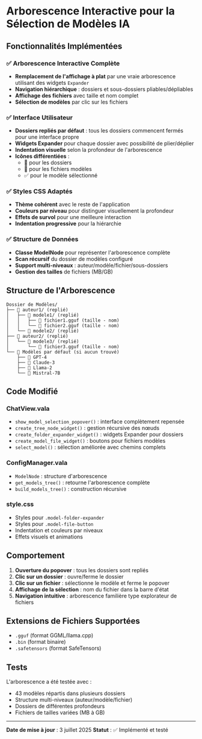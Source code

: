 # Arborescence Interactive pour la Sélection de Modèles IA

## Fonctionnalités Implémentées

### ✅ Arborescence Interactive Complète

- **Remplacement de l'affichage à plat** par une vraie arborescence utilisant des widgets `Expander`
- **Navigation hiérarchique** : dossiers et sous-dossiers pliables/dépliables
- **Affichage des fichiers** avec taille et nom complet
- **Sélection de modèles** par clic sur les fichiers

### ✅ Interface Utilisateur

- **Dossiers repliés par défaut** : tous les dossiers commencent fermés pour une interface propre
- **Widgets Expander** pour chaque dossier avec possibilité de plier/déplier
- **Indentation visuelle** selon la profondeur de l'arborescence
- **Icônes différentiées** : 
  - 📁 pour les dossiers
  - 🔬 pour les fichiers modèles
  - ✅ pour le modèle sélectionné

### ✅ Styles CSS Adaptés

- **Thème cohérent** avec le reste de l'application
- **Couleurs par niveau** pour distinguer visuellement la profondeur
- **Effets de survol** pour une meilleure interaction
- **Indentation progressive** pour la hiérarchie

### ✅ Structure de Données

- **Classe ModelNode** pour représenter l'arborescence complète
- **Scan récursif** du dossier de modèles configuré
- **Support multi-niveaux** : auteur/modèle/fichier/sous-dossiers
- **Gestion des tailles** de fichiers (MB/GB)

## Structure de l'Arborescence

```
Dossier de Modèles/
├── 📁 auteur1/ (replié)
│   ├── 📁 modele1/ (replié)
│   │   ├── 🔬 fichier1.gguf (taille - nom)
│   │   └── 🔬 fichier2.gguf (taille - nom)
│   └── 📁 modele2/ (replié)
├── 📁 auteur2/ (replié)
│   └── 📁 modele3/ (replié)
│       └── 🔬 fichier3.gguf (taille - nom)
└── 📁 Modèles par défaut (si aucun trouvé)
    ├── 🔬 GPT-4
    ├── 🔬 Claude-3
    ├── 🔬 Llama-2
    └── 🔬 Mistral-7B
```

## Code Modifié

### ChatView.vala
- `show_model_selection_popover()` : interface complètement repensée
- `create_tree_node_widget()` : gestion récursive des nœuds
- `create_folder_expander_widget()` : widgets Expander pour dossiers
- `create_model_file_widget()` : boutons pour fichiers modèles
- `select_model()` : sélection améliorée avec chemins complets

### ConfigManager.vala
- `ModelNode` : structure d'arborescence
- `get_models_tree()` : retourne l'arborescence complète
- `build_models_tree()` : construction récursive

### style.css
- Styles pour `.model-folder-expander`
- Styles pour `.model-file-button`
- Indentation et couleurs par niveaux
- Effets visuels et animations

## Comportement

1. **Ouverture du popover** : tous les dossiers sont repliés
2. **Clic sur un dossier** : ouvre/ferme le dossier
3. **Clic sur un fichier** : sélectionne le modèle et ferme le popover
4. **Affichage de la sélection** : nom du fichier dans la barre d'état
5. **Navigation intuitive** : arborescence familière type explorateur de fichiers

## Extensions de Fichiers Supportées

- `.gguf` (format GGML/llama.cpp)
- `.bin` (format binaire)
- `.safetensors` (format SafeTensors)

## Tests

L'arborescence a été testée avec :
- 43 modèles répartis dans plusieurs dossiers
- Structure multi-niveaux (auteur/modèle/fichier)
- Dossiers de différentes profondeurs
- Fichiers de tailles variées (MB à GB)

---

**Date de mise à jour** : 3 juillet 2025
**Statut** : ✅ Implémenté et testé
